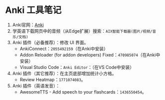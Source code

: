 # Anki 工具笔记

1. Anki官网：[Anki](https://apps.ankiweb.net/) 
2. 学英语下载网页中的音频（从Edge扩展）搜索：`AIX智能下载器(图片/视频/音乐/文档)`
3. Anki 插件（必备推荐）：修改 UI 界面。
   - AnkiConnect：`2055492159`（在Anki中安装）
   - Addon Reloader (for addon developers) Fixed：`470985074`（在Anki中安装）
   - Visual Studio Code：`Anki Editor`：（在VS Code中安装）
4. Anki 插件（其它推荐）：在主页底部增加统计小方格。
   - Review Heatmap：`1771074083`。
5. Anki 插件（英语发音）：
   - AwesomeTTS - Add speech to your flashcards：`1436550454`。